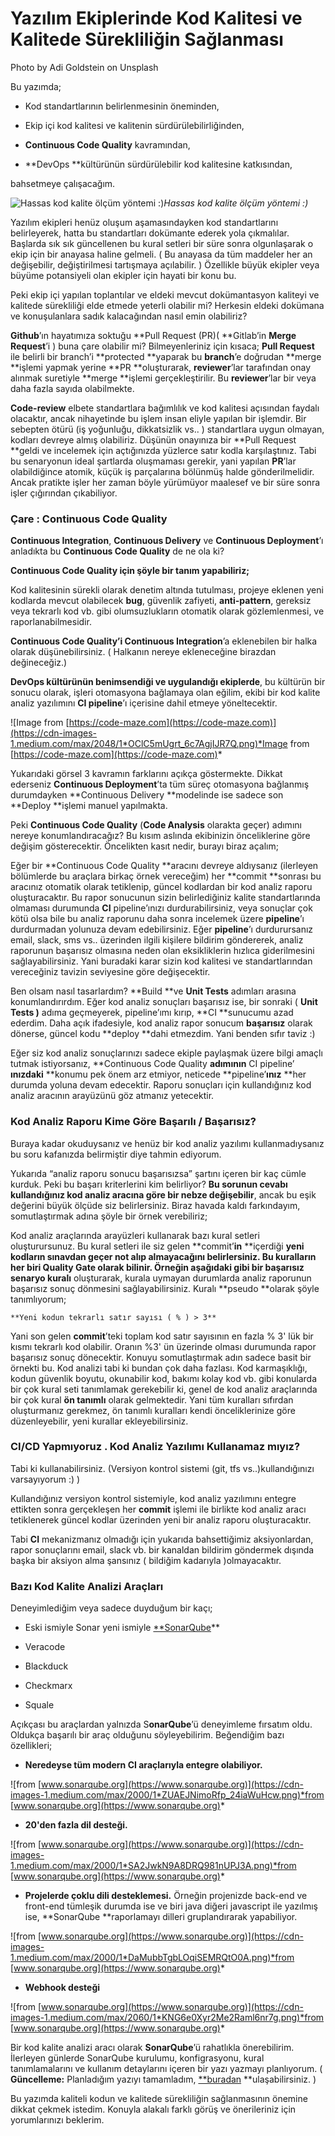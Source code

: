 
# Yazılım Ekiplerinde Kod Kalitesi ve Kalitede Sürekliliğin Sağlanması

Photo by Adi Goldstein on Unsplash

Bu yazımda;

* Kod standartlarının belirlenmesinin öneminden,

* Ekip içi kod kalitesi ve kalitenin sürdürülebilirliğinden,

* **Continuous Code Quality** kavramından,

* **DevOps **kültürünün sürdürülebilir kod kalitesine katkısından,

bahsetmeye çalışacağım.

![Hassas kod kalite ölçüm yöntemi :)](https://cdn-images-1.medium.com/max/2000/1*LjG2PZmzv_oy4Vajiu9ARg.png)*Hassas kod kalite ölçüm yöntemi :)*

Yazılım ekipleri henüz oluşum aşamasındayken kod standartlarını belirleyerek, hatta bu standartları dokümante ederek yola çıkmalılar. Başlarda sık sık güncellenen bu kural setleri bir süre sonra olgunlaşarak o ekip için bir anayasa haline gelmeli. ( Bu anayasa da tüm maddeler her an değişebilir, değiştirilmesi tartışmaya açılabilir. ) Özellikle büyük ekipler veya büyüme potansiyeli olan ekipler için hayati bir konu bu.

Peki ekip içi yapılan toplantılar ve eldeki mevcut dokümantasyon kaliteyi ve kalitede sürekliliği elde etmede yeterli olabilir mi? Herkesin eldeki dokümana ve konuşulanlara sadık kalacağından nasıl emin olabiliriz?

**Github**’ın hayatımıza soktuğu **Pull Request (PR)( **Gitlab’in **Merge Request**’i ) buna çare olabilir mi? Bilmeyenleriniz için kısaca; **Pull Request** ile belirli bir branch’i **protected **yaparak bu **branch**’e doğrudan **merge **işlemi yapmak yerine **PR **oluşturarak, **reviewer**’lar tarafından onay alınmak suretiyle **merge **işlemi gerçekleştirilir. Bu **reviewer**’lar bir veya daha fazla sayıda olabilmekte.

**Code-review** elbete standartlara bağımlılık ve kod kalitesi açısından faydalı olacaktır, ancak nihayetinde bu işlem insan eliyle yapılan bir işlemdir. Bir sebepten ötürü (iş yoğunluğu, dikkatsizlik vs.. ) standartlara uygun olmayan, kodları devreye almış olabiliriz. Düşünün onayınıza bir **Pull Request **geldi ve incelemek için açtığınızda yüzlerce satır kodla karşılaştınız. Tabi bu senaryonun ideal şartlarda oluşmaması gerekir, yani yapılan **PR**’lar olabildiğince atomik, küçük iş parçalarına bölünmüş halde gönderilmelidir. Ancak pratikte işler her zaman böyle yürümüyor maalesef ve bir süre sonra işler çığırından çıkabiliyor.

### Çare : Continuous Code Quality

**Continuous Integration**, **Continuous Delivery** ve **Continuous Deployment**’ı anladıkta bu **Continuous Code Quality** de ne ola ki?

**Continuous Code Quality **için şöyle bir tanım yapabiliriz**;**

Kod kalitesinin sürekli olarak denetim altında tutulması, projeye eklenen yeni kodlarda mevcut olabilecek **bug**, güvenlik zafiyeti, **anti-pattern**, gereksiz veya tekrarlı kod vb. gibi olumsuzlukların otomatik olarak gözlemlenmesi, ve raporlanabilmesidir.

**Continuous Code Quality’**i** Continuous Integration**’a eklenebilen bir halka olarak düşünebilirsiniz. ( Halkanın nereye ekleneceğine birazdan değineceğiz.)

**DevOps kültürünün benimsendiği ve uygulandığı ekiplerde**, bu kültürün bir sonucu olarak, işleri otomasyona bağlamaya olan eğilim, ekibi bir kod kalite analiz yazılımını **CI pipeline**’ı içerisine dahil etmeye yöneltecektir.

![Image from [https://code-maze.com](https://code-maze.com)](https://cdn-images-1.medium.com/max/2048/1*OClC5mUgrt_6c7AgjIJR7Q.png)*Image from [https://code-maze.com](https://code-maze.com)*

Yukarıdaki görsel 3 kavramın farklarını açıkça göstermekte. Dikkat ederseniz **Continuous Deployment**’ta tüm süreç otomasyona bağlanmış durumdayken **Continuous Delivery **modelinde ise sadece son **Deploy **işlemi manuel yapılmakta.

Peki **Continuous Code Quality** (**Code Analysis** olarakta geçer) adımını nereye konumlandıracağız? Bu kısım aslında ekibinizin önceliklerine göre değişim gösterecektir. Öncelikten kasıt nedir, burayı biraz açalım;

Eğer bir **Continuous Code Quality **aracını devreye aldıysanız (ilerleyen bölümlerde bu araçlara birkaç örnek vereceğim) her **commit **sonrası bu aracınız otomatik olarak tetiklenip, güncel kodlardan bir kod analiz raporu oluşturacaktır. Bu rapor sonucunun sizin belirlediğiniz kalite standartlarında olmaması durumunda **CI** pipeline’ınızı durdurabilirsiniz, veya sonuçlar çok kötü olsa bile bu analiz raporunu daha sonra incelemek üzere **pipeline**’ı durdurmadan yolunuza devam edebilirsiniz. Eğer **pipeline**’ı durdurursanız email, slack, sms vs.. üzerinden ilgili kişilere bildirim göndererek, analiz raporunun başarısız olmasına neden olan eksikliklerin hızlıca giderilmesini sağlayabilirsiniz. Yani buradaki karar sizin kod kalitesi ve standartlarından vereceğiniz tavizin seviyesine göre değişecektir.

Ben olsam nasıl tasarlardım? **Build **ve **Unit Tests** adımları arasına konumlandırırdım. Eğer kod analiz sonuçları başarısız ise, bir sonraki ( **Unit Tests )** adıma geçmeyerek, pipeline’ımı kırıp, **CI **sunucumu azad ederdim. Daha açık ifadesiyle, kod analiz rapor sonucum **başarısız** olarak dönerse, güncel kodu **deploy **dahi etmezdim. Yani benden sıfır taviz :)

Eğer siz kod analiz sonuçlarınızı sadece ekiple paylaşmak üzere bilgi amaçlı tutmak istiyorsanız, **Continuous Code Quality **adımının** CI pipeline’ **ınızdaki** **konumu pek önem arz etmiyor, neticede **pipeline’**ınız** **her durumda yoluna devam edecektir. Raporu sonuçları için kullandığınız kod analiz aracının arayüzünü göz atmanız yetecektir.

### **Kod Analiz Raporu Kime Göre Başarılı / Başarısız?**

Buraya kadar okuduysanız ve henüz bir kod analiz yazılımı kullanmadıysanız bu soru kafanızda belirmiştir diye tahmin ediyorum.

Yukarıda “analiz raporu sonucu başarısızsa” şartını içeren bir kaç cümle kurduk. Peki bu başarı kriterlerini kim belirliyor? **Bu sorunun cevabı kullandığınız kod analiz aracına göre bir nebze değişebilir**, ancak bu eşik değerini büyük ölçüde siz belirlersiniz. Biraz havada kaldı farkındayım, somutlaştırmak adına şöyle bir örnek verebiliriz;

Kod analiz araçlarında arayüzleri kullanarak bazı kural setleri oluşturursunuz. Bu kural setleri ile siz gelen **commit’**in** **içerdiği **yeni kodların **sınavdan geçer not alıp almayacağını belirlersiniz. Bu kuralların her biri **Quality Gate** olarak** **bilinir. Örneğin aşağıdaki gibi bir** başarısız senaryo kuralı** oluşturarak, kurala uymayan durumlarda analiz raporunun başarısız sonuç dönmesini sağlayabilirsiniz. Kuralı **pseudo **olarak şöyle tanımlıyorum;

    **Yeni kodun tekrarlı satır sayısı ( % ) > 3**

Yani son gelen **commit**’teki toplam kod satır sayısının en fazla % 3' lük bir kısmı tekrarlı kod olabilir. Oranın %3' ün üzerinde olması durumunda rapor başarısız sonuç dönecektir. Konuyu somutlaştırmak adın sadece basit bir örnekti bu. Kod analizi tabi ki bundan çok daha fazlası. Kod karmaşıklığı, kodun güvenlik boyutu, okunabilir kod, bakımı kolay kod vb. gibi konularda bir çok kural seti tanımlamak gerekebilir ki, genel de kod analiz araçlarında bir çok kural **ön tanımlı** olarak gelmektedir. Yani tüm kuralları sıfırdan oluşturmanız gerekmez, ön tanımlı kuralları kendi önceliklerinize göre düzenleyebilir, yeni kurallar ekleyebilirsiniz.

### **CI/CD Yapmıyoruz . Kod Analiz Yazılımı Kullanamaz mıyız?**

Tabi ki kullanabilirsiniz. (Versiyon kontrol sistemi (git, tfs vs..)kullandığınızı varsayıyorum :) )

Kullandığınız versiyon kontrol sistemiyle, kod analiz yazılımını entegre ettikten sonra gerçekleşen her **commit** işlemi ile birlikte kod analiz aracı tetiklenerek güncel kodlar üzerinden yeni bir analiz raporu oluşturacaktır.

Tabi **CI** mekanizmanız olmadığı için yukarıda bahsettiğimiz aksiyonlardan, rapor sonuçlarını email, slack vb. bir kanaldan bildirim göndermek dışında başka bir aksiyon alma şansınız ( bildiğim kadarıyla )olmayacaktır.

### Bazı Kod Kalite Analizi Araçları

Deneyimlediğim veya sadece duyduğum bir kaçı;

* Eski ismiyle Sonar yeni ismiyle [**SonarQube](https://www.sonarqube.org/)**

* Veracode

* Blackduck

* Checkmarx

* Squale

Açıkçası bu araçlardan yalnızda S**onarQube**’ü deneyimleme fırsatım oldu. Oldukça başarılı bir araç olduğunu söyleyebilirim. Beğendiğim bazı özellikleri;

* **Neredeyse tüm modern CI araçlarıyla entegre olabiliyor.**

![from [www.sonarqube.org](https://www.sonarqube.org)](https://cdn-images-1.medium.com/max/2000/1*ZUAEJNimoRfp_24iaWuHcw.png)*from [www.sonarqube.org](https://www.sonarqube.org)*

* **20'den fazla dil desteği.**

![from [www.sonarqube.org](https://www.sonarqube.org)](https://cdn-images-1.medium.com/max/2000/1*SA2JwkN9A8DRQ981nUPJ3A.png)*from [www.sonarqube.org](https://www.sonarqube.org)*

* **Projelerde çoklu dili desteklemesi.** Örneğin projenizde back-end ve front-end tümleşik durumda ise ve biri java diğeri javascript ile yazılmış ise, **SonarQube **raporlamayı dilleri gruplandırarak yapabiliyor.

![from [www.sonarqube.org](https://www.sonarqube.org)](https://cdn-images-1.medium.com/max/2000/1*DaMubbTgbLOqiSEMRQtO0A.png)*from [www.sonarqube.org](https://www.sonarqube.org)*

* **Webhook desteği**

![from [www.sonarqube.org](https://www.sonarqube.org)](https://cdn-images-1.medium.com/max/2060/1*KNG6e0Xyr2Me2Raml6nr7g.png)*from [www.sonarqube.org](https://www.sonarqube.org)*

Bir kod kalite analizi aracı olarak **SonarQube**’ü rahatlıkla önerebilirim. İlerleyen günlerde SonarQube kurulumu, konfigrasyonu, kural tanımlamalarını ve kullanım detaylarını içeren bir yazı yazmayı planlıyorum. ( **Güncelleme:** Planladığım yazıyı tamamladım, [**buradan](https://medium.com/@suadev/sonarqube-i%CC%87le-continuous-code-quality-375661d0cf53) **ulaşabilirsiniz. )

Bu yazımda kaliteli kodun ve kalitede sürekliliğin sağlanmasının önemine dikkat çekmek istedim. Konuyla alakalı farklı görüş ve önerileriniz için yorumlarınızı beklerim.
